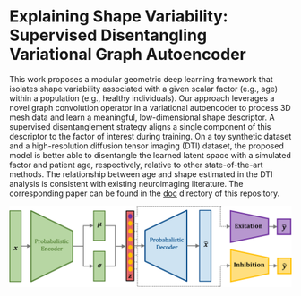 # Explaining Shape Variability: <br> Supervised Disentangling Variational Graph Autoencoder 

This work proposes a modular geometric deep learning framework that isolates shape variability associated with a given scalar factor (e.g., age) within a population (e.g., healthy individuals). Our approach leverages a novel graph convolution operator in a variational autoencoder to process 3D mesh data and learn a meaningful, low-dimensional shape descriptor. A supervised disentanglement strategy aligns a single component of this descriptor to the factor of interest during training. On a toy synthetic dataset and a high-resolution diffusion tensor imaging (DTI) dataset, the proposed model is better able to disentangle the learned latent space with a simulated factor and patient age, respectively, relative to other state-of-the-art methods. The relationship between age and shape estimated in the DTI analysis is consistent with existing neuroimaging literature. The corresponding paper can be found in the [doc](doc/explaining_anatomical_shape_variability.pdf) directory of this repository. 

<p align="center">
  <img src="./figures/guided_vae_new_layout.png" width="800"/>
</p>